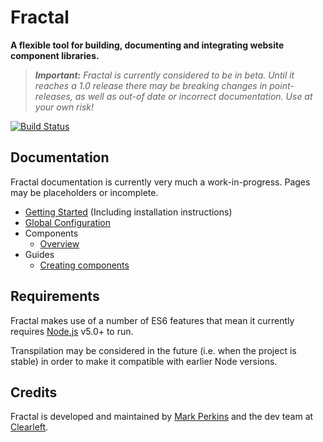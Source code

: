 # Fractal

**A flexible tool for building, documenting and integrating website component libraries.**

> _**Important:** Fractal is currently considered to be in beta. Until it reaches a 1.0 release there may be breaking changes in point-releases, as well as out-of date or incorrect documentation. Use at your own risk!_

[![Build Status](https://img.shields.io/travis/frctl/fractal.svg?style=flat)](https://travis-ci.org/frctl/fractal)

## Documentation

Fractal documentation is currently very much a work-in-progress. Pages may be placeholders or incomplete.

* [Getting Started](/docs/getting-started.md) (Including installation instructions)
* [Global Configuration](/docs/configuration.md)
* Components
	* [Overview](/docs/components.md)
* Guides
	* [Creating components](/docs/guides/creating-components.md)

## Requirements

Fractal makes use of a number of ES6 features that mean it currently requires [Node.js](https://nodejs.org) v5.0+ to run.

Transpilation may be considered in the future (i.e. when the project is stable) in order to make it compatible with earlier Node versions.

## Credits

Fractal is developed and maintained by [Mark Perkins](http://github.com/allmarkedup) and the dev team at [Clearleft](http://clearleft.com).
